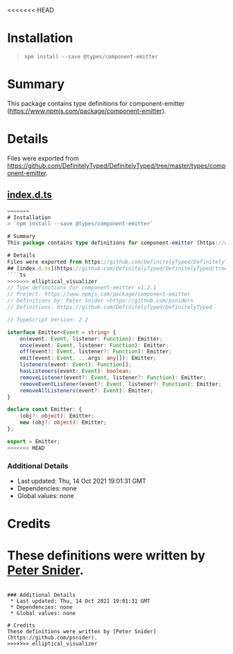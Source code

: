 <<<<<<< HEAD
# Installation
> `npm install --save @types/component-emitter`

# Summary
This package contains type definitions for component-emitter (https://www.npmjs.com/package/component-emitter).

# Details
Files were exported from https://github.com/DefinitelyTyped/DefinitelyTyped/tree/master/types/component-emitter.
## [index.d.ts](https://github.com/DefinitelyTyped/DefinitelyTyped/tree/master/types/component-emitter/index.d.ts)
````ts
=======
# Installation
> `npm install --save @types/component-emitter`

# Summary
This package contains type definitions for component-emitter (https://www.npmjs.com/package/component-emitter).

# Details
Files were exported from https://github.com/DefinitelyTyped/DefinitelyTyped/tree/master/types/component-emitter.
## [index.d.ts](https://github.com/DefinitelyTyped/DefinitelyTyped/tree/master/types/component-emitter/index.d.ts)
````ts
>>>>>>> elliptical_visualizer
// Type definitions for component-emitter v1.2.1
// Project: https://www.npmjs.com/package/component-emitter
// Definitions by: Peter Snider <https://github.com/psnider>
// Definitions: https://github.com/DefinitelyTyped/DefinitelyTyped

// TypeScript Version: 2.2

interface Emitter<Event = string> {
    on(event: Event, listener: Function): Emitter;
    once(event: Event, listener: Function): Emitter;
    off(event?: Event, listener?: Function): Emitter;
    emit(event: Event, ...args: any[]): Emitter;
    listeners(event: Event): Function[];
    hasListeners(event: Event): boolean;
    removeListener(event?: Event, listener?: Function): Emitter;
    removeEventListener(event?: Event, listener?: Function): Emitter;
    removeAllListeners(event?: Event): Emitter;
}

declare const Emitter: {
    (obj?: object): Emitter;
    new (obj?: object): Emitter;
};

export = Emitter;
<<<<<<< HEAD

````

### Additional Details
 * Last updated: Thu, 14 Oct 2021 19:01:31 GMT
 * Dependencies: none
 * Global values: none

# Credits
These definitions were written by [Peter Snider](https://github.com/psnider).
=======

````

### Additional Details
 * Last updated: Thu, 14 Oct 2021 19:01:31 GMT
 * Dependencies: none
 * Global values: none

# Credits
These definitions were written by [Peter Snider](https://github.com/psnider).
>>>>>>> elliptical_visualizer
